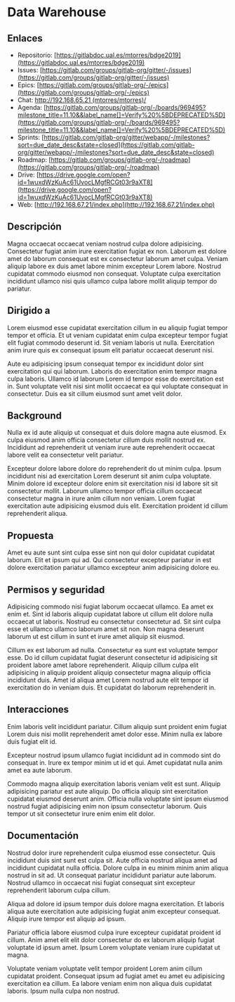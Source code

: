 # Data Warehouse

## Enlaces

* Repositorio: [https://gitlabdoc.ual.es/mtorres/bdge2019](https://gitlabdoc.ual.es/mtorres/bdge2019)
* Issues: [https://gitlab.com/groups/gitlab-org/gitter/-/issues](https://gitlab.com/groups/gitlab-org/gitter/-/issues)
* Epics: [https://gitlab.com/groups/gitlab-org/-/epics](https://gitlab.com/groups/gitlab-org/-/epics)
* Chat: [http://192.168.65.21 (mtorres/mtorres)/](http://192.168.65.21/)
* Agenda: [https://gitlab.com/groups/gitlab-org/-/boards/969495?milestone_title=11.10&&label_name[]=Verify%20%5BDEPRECATED%5D](https://gitlab.com/groups/gitlab-org/-/boards/969495?milestone_title=11.10&&label_name[]=Verify%20%5BDEPRECATED%5D)
* Sprints: [https://gitlab.com/gitlab-org/gitter/webapp/-/milestones?sort=due_date_desc&state=closed](https://gitlab.com/gitlab-org/gitter/webapp/-/milestones?sort=due_date_desc&state=closed)
* Roadmap: [https://gitlab.com/groups/gitlab-org/-/roadmap](https://gitlab.com/groups/gitlab-org/-/roadmap)
* Drive: [https://drive.google.com/open?id=1wuxdWzKuAc61UvocLMgfRCGt03r9aXT8](https://drive.google.com/open?id=1wuxdWzKuAc61UvocLMgfRCGt03r9aXT8)
* Web: [http://192.168.67.21/index.php](http://192.168.67.21/index.php)

## Descripción

Magna occaecat occaecat veniam nostrud culpa dolore adipisicing. Consectetur fugiat anim irure exercitation fugiat ex non. Laborum est dolore amet do laborum consequat est ex consectetur laborum amet culpa. Veniam aliquip labore ex duis amet labore minim excepteur Lorem labore. Nostrud cupidatat commodo eiusmod non consequat. Voluptate culpa exercitation incididunt ullamco nisi quis ullamco culpa labore mollit aliquip tempor do pariatur.

## Dirigido a

Lorem eiusmod esse cupidatat exercitation cillum in eu aliquip fugiat tempor tempor et officia. Et ut veniam cupidatat enim culpa excepteur tempor fugiat elit fugiat commodo deserunt id. Sit veniam laboris ut nulla. Exercitation anim irure quis ex consequat ipsum elit pariatur occaecat deserunt nisi.

Aute eu adipisicing ipsum consequat tempor ex incididunt dolor sint exercitation qui qui laborum. Laboris do exercitation enim tempor magna culpa laboris. Ullamco id laborum Lorem id tempor esse do exercitation est in. Sunt voluptate velit nisi sint mollit occaecat ea qui voluptate consequat in consectetur. Duis ea sit cillum eiusmod sunt amet velit dolor.

## Background

Nulla ex id aute aliquip ut consequat et duis dolore magna aute eiusmod. Ex culpa eiusmod anim officia consectetur cillum duis mollit nostrud ex. Incididunt ad reprehenderit ut veniam irure aute reprehenderit occaecat labore velit ea consectetur velit pariatur.

Excepteur dolore labore dolore do reprehenderit do ut minim culpa. Ipsum incididunt nisi ad exercitation Lorem deserunt sit anim culpa voluptate. Minim dolore id excepteur dolore enim sit exercitation nisi id labore sit sit consectetur mollit. Laborum ullamco tempor officia cillum occaecat consectetur magna in irure anim cillum non veniam. Lorem fugiat exercitation aute adipisicing eiusmod duis elit. Exercitation proident id cillum reprehenderit aliqua.

## Propuesta

Amet eu aute sunt sint culpa esse sint non qui dolor cupidatat cupidatat laborum. Elit et ipsum qui ad. Qui consectetur excepteur pariatur in est dolore exercitation pariatur ullamco excepteur anim adipisicing dolore eu.

## Permisos y seguridad

Adipisicing commodo nisi fugiat laborum occaecat ullamco. Ea amet ex enim et. Sint id laboris aliquip cupidatat labore ut cillum elit dolore nulla occaecat ut laboris. Nostrud eu consectetur consectetur ad. Sit sint culpa esse et ullamco ullamco laborum amet sit non. Non magna deserunt laborum ut est cillum in sunt et irure amet aliquip sit eiusmod.

Cillum ex est laborum ad nulla. Consectetur ea sunt est voluptate tempor esse. Do id cillum cupidatat fugiat deserunt consectetur id adipisicing sit proident labore amet labore reprehenderit. Aliquip cillum culpa elit adipisicing in aliquip proident aliquip consectetur magna aliquip officia incididunt duis. Amet id aliqua amet Lorem nostrud aute elit tempor id exercitation do in veniam duis. Et cupidatat do laborum reprehenderit in.

## Interacciones

Enim laboris velit incididunt pariatur. Cillum aliquip sunt proident enim fugiat Lorem duis nisi mollit reprehenderit amet dolor esse. Minim nulla ex labore duis fugiat elit id.

Excepteur nostrud ipsum ullamco fugiat incididunt ad in commodo sint do consequat in. Irure ex tempor minim ut id et qui. Amet cupidatat nulla anim amet ea aute laborum.

Commodo magna aliquip exercitation laboris veniam velit est sunt. Aliquip adipisicing pariatur est aute aliquip. Do officia aliquip sint exercitation cupidatat eiusmod deserunt anim. Officia nulla voluptate sint ipsum eiusmod nostrud fugiat adipisicing enim non ipsum consectetur laborum. Quis tempor ut sit consectetur irure enim enim elit dolor.

## Documentación

Nostrud dolor irure reprehenderit culpa eiusmod esse consectetur. Quis incididunt duis sint sunt est culpa sit. Aute officia nostrud aliqua amet ad incididunt cupidatat nulla officia. Dolore culpa in eu minim minim anim aliqua nostrud in sit ad. Ut consequat pariatur incididunt pariatur aute laborum. Nostrud ullamco in occaecat nisi fugiat consequat sint excepteur reprehenderit laborum culpa cillum.

Aliqua ad dolore id ipsum tempor duis dolore magna exercitation. Et laboris aliqua aute exercitation aute adipisicing fugiat anim excepteur consequat. Aliquip irure tempor est aliquip ad ipsum.

Pariatur officia labore eiusmod culpa irure excepteur cupidatat proident id cillum. Anim amet elit elit dolor consectetur do ex laborum aliquip fugiat voluptate id ipsum amet. Ipsum Lorem voluptate veniam irure cupidatat ut magna.

Voluptate veniam voluptate velit tempor proident Lorem anim cillum cupidatat proident. Consequat ipsum ad fugiat amet eu amet eu adipisicing exercitation ea cillum. Ea labore veniam enim non aliqua duis cupidatat laboris. Ipsum nulla culpa non nostrud.